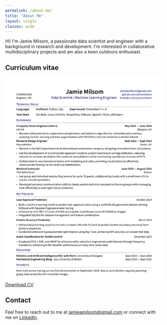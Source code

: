 ```yaml
---
permalink: /about-me/
title: "About Me"
layout: single
classes: wide
---
```


Hi! I'm Jamie Milsom, a passionate data scientist and engineer with a background in research and development. I'm interested in collaborative multidisciplinary projects and am also a keen outdoors enthusiast.

## Curriculum vitae

<div class="text-center">
  <img src="/assets/files/jamie_milsom.png" alt="Jamie Milsom's CV" style="max-width: 100%; height: auto;" />
</div>

<div class="text-center">
  <a href="/assets/files/jamie_milsom.pdf" class="btn btn--primary btn--large">Download CV</a>
</div>

## Contact

Feel free to reach out to me at [jamieamilsom@gmail.com](mailto:jamieamilsom@gmail.com) or connect with me on [LinkedIn](https://linkedin.com/jamiemilsom).
